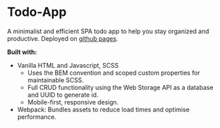 # Todo-App

A minimalist and efficient SPA todo app to help you stay organized and productive. Deployed on [github pages](https://brandonleehs.github.io/Todo-App/dist/index.html).

**Built with:**

- Vanilla HTML and Javascript, SCSS
  - Uses the BEM convention and scoped custom properties for maintainable SCSS.
  - Full CRUD functionality using the Web Storage API as a database and UUID to generate id.
  - Mobile-first, responsive design.
- Webpack: Bundles assets to reduce load times and optimise performance.
